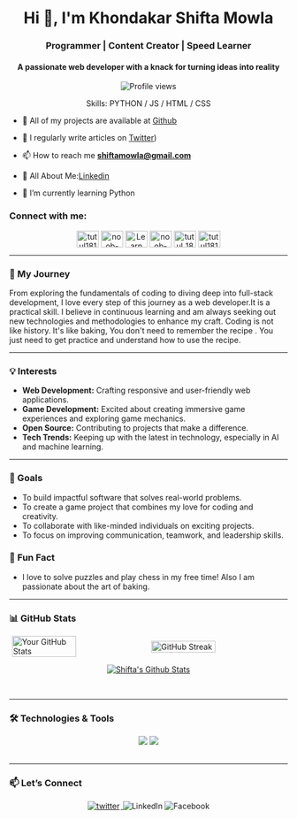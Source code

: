 <h1 align="center">Hi 👋, I'm Khondakar Shifta Mowla</h1>
<h3 align="center">Programmer | Content Creator | Speed Learner</h3>
<h4 align="center">A passionate web developer with a knack for turning ideas into reality</h4>

<div align="center">

![Profile views](https://komarev.com/ghpvc/?username=Shiftamowla&color=blue)

Skills: PYTHON / JS / HTML / CSS

</div>

- 🔭 All of my projects are available at  [Github](https://github.com/Shiftamowla/)

- 📝 I regularly write articles on [Twitter](https://x.com/ShiftaS9375?t=pJOML5I7HqlFCZdgbWXAjA&s=09))

- 📫 How to reach me **shiftamowla@gmail.com**

- 📄 All About Me:[Linkedin](https://www.linkedin.com/in/khondakar-shifta-mowla-48b57b2b9?)

- 🌱 I’m currently learning Python

<h3 align="left">Connect with me:</h3>

<p align="center">
<a href="https://www.facebook.com/YOUR_FACEBOOK_USERNAME" target="blank"><img align="center" src="https://raw.githubusercontent.com/rahuldkjain/github-profile-readme-generator/master/src/images/icons/Social/facebook.svg" alt="tutul181" height="30" width="40" /></a>
<a href="https://www.linkedin.com/in/khondakar-shifta-mowla-48b57b2b9?utm_source=share&utm_campaign=share_via&utm_content=profile&utm_medium=android_app" target="blank"><img align="center" src="https://raw.githubusercontent.com/rahuldkjain/github-profile-readme-generator/master/src/images/icons/Social/linked-in-alt.svg" alt="noob-hablu" height="30" width="40" /></a>
<a href="https://www.youtube.com/@ShiftaMowla" target="blank"><img align="center" src="https://raw.githubusercontent.com/rahuldkjain/github-profile-readme-generator/master/src/images/icons/Social/youtube.svg" alt="Learn With Tutul" height="30" width="40" /></a>
  <a href="https://www.threads.net/@shiftamowla" target="blank"><img align="center" src="https://cdn.jsdelivr.net/gh/simple-icons/simple-icons/icons/threads.svg" alt="noob-hablu" height="30" width="40" /></a>
<a href="https://www.instagram.com/shiftamowla/" target="blank"><img align="center" src="https://raw.githubusercontent.com/rahuldkjain/github-profile-readme-generator/master/src/images/icons/Social/instagram.svg" alt="tutul_181" height="30" width="40" /></a>
  <a href="https://x.com/ShiftaS9375?t=pJOML5I7HqlFCZdgbWXAjA&s=09" target="blank"><img align="center" src="https://raw.githubusercontent.com/rahuldkjain/github-profile-readme-generator/master/src/images/icons/Social/twitter.svg" alt="tutul181" height="30" width="40" /></a>
</p>

---
### 🌟 My Journey

From exploring the fundamentals of coding to diving deep into full-stack development, I love every step of this journey as a web developer.It is a practical skill. I believe in continuous learning and am always seeking out new technologies and methodologies to enhance my craft. Coding is not like history.
It's like baking, You don't need to remember the recipe . You just need to get practice and understand how to use the recipe.

---

### 💡 Interests
- **Web Development:** Crafting responsive and user-friendly web applications.
- **Game Development:** Excited about creating immersive game experiences and exploring game mechanics.
- **Open Source:** Contributing to projects that make a difference.
- **Tech Trends:** Keeping up with the latest in technology, especially in AI and machine learning.
  
---

### 🎯 Goals
- To build impactful software that solves real-world problems.
- To create a game project that combines my love for coding and creativity.
- To collaborate with like-minded individuals on exciting projects.
- To focus on improving communication, teamwork, and leadership skills.


### 🎉 Fun Fact
- I love to solve puzzles and play chess in my free time! Also I am passionate about the art of baking.

---

### 📊 GitHub Stats

<div style="display: flex; justify-content: space-around; align-items: center;">
  <img src="https://github-readme-stats.vercel.app/api?username=Shiftamowla&show_icons=true&theme=tokyonight" alt="Your GitHub Stats" width="48%" />
  <img src="https://github-readme-streak-stats.herokuapp.com/?user=Shiftamowla&theme=tokyonight" alt="GitHub Streak" width="48%" />
</div>
<p align="center">
  <a href="https://github.com/Shiftamowla">
    <img src="https://github-profile-summary-cards.vercel.app/api/cards/profile-details?username=Shiftamowla&theme=tokyonight" alt="Shifta's Github Stats"/>
  </a>
</p>
<br/>

---

### 🛠️ Technologies & Tools

<div align="center">
    <img src="https://skillicons.dev/icons?i=flutter,dart,firebase,cpp,java,python" />
    <img src="https://skillicons.dev/icons?i=github,androidstudio,vscode,figma,postman" /><br>
</div>
</br>

---





### 📫 Let’s Connect

<p align="center">
  <a href="https://x.com/ShiftaS9375?t=pJOML5I7HqlFCZdgbWXAjA&s=09" target="_blank">
<img src=https://img.shields.io/badge/twitter-%2300acee.svg?&style=for-the-badge&logo=twitter&logoColor=white alt=twitter style="margin-bottom: 5px; margin-right: 2px;" />
</a>
  <a href="https://www.linkedin.com/in/khondakar-shifta-mowla-48b57b2b9?utm_source=share&utm_campaign=share_via&utm_content=profile&utm_medium=android_app" style="text-decoration: none;">
    <img src="https://img.shields.io/badge/-LinkedIn-0077B5?style=for-the-badge&logo=linkedin&logoColor=white" alt="LinkedIn" />
  </a>
  <a href="https://www.facebook.com/YOUR_FACEBOOK_USERNAME" style="text-decoration: none;">
    <img src="https://img.shields.io/badge/-Facebook-1877F2?style=for-the-badge&logo=facebook&logoColor=white" alt="Facebook" />
</a>
</p>


           
